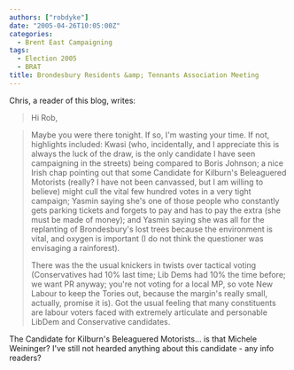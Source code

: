 ```yaml
---
authors: ["robdyke"]
date: "2005-04-26T10:05:00Z"
categories:
  - Brent East Campaigning
tags:
  - Election 2005
  - BRAT
title: Brondesbury Residents &amp; Tennants Association Meeting
---
```

Chris, a reader of this blog, writes:

> Hi Rob,
  
> Maybe you were there tonight. If so, I'm wasting your time. If not, highlights included: Kwasi (who, incidentally, and I appreciate this is always the luck of the draw, is the only candidate I have seen campaigning in the streets) being compared to Boris Johnson; a nice Irish chap pointing out that some Candidate for Kilburn's Beleaguered Motorists (really? I have not been canvassed, but I am willing to believe) might cull the vital few hundred votes in a very tight campaign; Yasmin saying she's one of those people who constantly gets parking tickets and forgets to pay and has to pay the extra (she must be made of money); and Yasmin saying she was all for the replanting of Brondesbury's lost trees because the environment is vital, and oxygen is important (I do not think the questioner was envisaging a rainforest).
> 
> There was the the usual knickers in twists over tactical voting (Conservatives had 10% last time; Lib Dems had 10% the time before; we want PR anyway; you're not voting for a local MP, so vote New Labour to keep the Tories out, because the margin's really small, actually, promise it is). Got the usual feeling that many constituents are labour voters faced with extremely articulate and personable LibDem and Conservative candidates.

The Candidate for Kilburn's Beleaguered Motorists... is that Michele Weininger? I've still not hearded anything about this candidate - any info readers?
